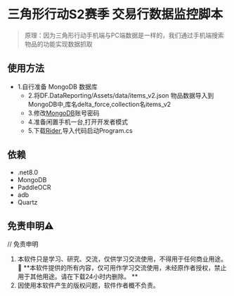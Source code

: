 # 三角形行动S2赛季 交易行数据监控脚本
> 原理：因为三角形行动手机端与PC端数据是一样的，我们通过手机端搜索物品的功能实现数据抓取

## 使用方法
- 1.自行准备 MongoDB 数据库
  - 2.将DF.DataReporting/Assets/data/items_v2.json 物品数据导入到MongoDB中,库名delta_force,collection名items_v2
  - 3.修改[MongoDB](https://github.com/K12f/DF.DataReporting/blob/1d69885a8c813a8554f28a83989eabec84a85fa2/DF.DataReporting/DataReportJob.cs#L39)账号密码
  - 4.准备闲置手机一台,打开开发者模式
  - 5.下载[Rider](https://www.jetbrains.com/rider/),导入代码启动Program.cs


## 依赖
- .net8.0
- MongoDB
- PaddleOCR
- adb
- Quartz

## 免责申明⚠️

 // 免责申明
1. 本软件只是学习、研究、交流，仅供学习交流使用，不得用于任何商业用途。 🚫 **本软件提供的所有内容，仅可用作学习交流使用，未经原作者授权，禁止用于其他用途。请在下载24小时内删除。
   **
2. 因使用本软件产生的版权问题，软件作者概不负责。